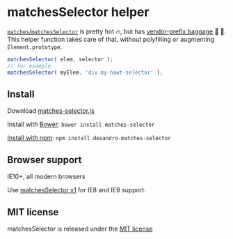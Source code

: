 # matchesSelector helper

[`matches`/`matchesSelector`](https://developer.mozilla.org/en-US/docs/Web/API/Element/matches) is pretty hot :fire:, but has [vendor-prefix baggage](https://caniuse.com/#feat=matchesselector) :handbag: :pouch:. This helper function takes care of that, without polyfilling or augmenting `Element.prototype`.

``` js
matchesSelector( elem, selector );
// for example
matchesSelector( myElem, 'div.my-hawt-selector' );
```

## Install

Download [matches-selector.js](https://github.com/desandro/matches-selector/raw/master/matches-selector.js)

Install with [Bower](https://bower.io): `bower install matches-selector`

[Install with npm](https://www.npmjs.org/package/desandro-matches-selector): `npm install desandro-matches-selector`

## Browser support

IE10+, all modern browsers

Use [matchesSelector v1](https://github.com/desandro/matches-selector/releases/tag/v1.0.3) for IE8 and IE9 support.

## MIT license

matchesSelector is released under the [MIT license](https://desandro.mit-license.org)
